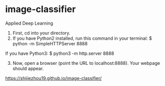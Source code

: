 # image-classifier
Applied Deep Learning

1. First, cd into your directory.
2. If you have Python2 installed, run this command in your terminal:
  $ python -m SimpleHTTPServer 8888
  
  If you have Python3:
  $ python3 -m http.server 8888

3. Now, open a browser (point the URL to localhost:8888). Your webpage should appear.


https://shijiezhou19.github.io/image-classifier/
